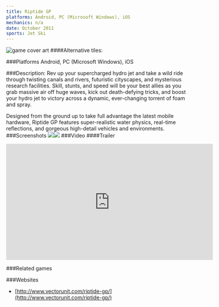 ```yaml
---
title: Riptide GP
platforms: Android, PC (Microsoft Windows), iOS
mechanics: n/a
date: October 2011
sports: Jet Ski
---
```

![game cover art](//images.igdb.com/igdb/image/upload/t_cover_big/iplbyzm2dcxmcvjkx6s4.jpg "Logo Title Text 1")
####Alternative tiles:

###Platforms
Android, PC (Microsoft Windows), iOS

###Description:
Rev up your supercharged hydro jet and take a wild ride through twisting canals and rivers, futuristic cityscapes, and mysterious research facilities. Skill, stunts, and speed will be your best allies as you grab massive air off huge waves, kick out death-defying tricks, and boost your hydro jet to victory across a dynamic, ever-changing torrent of foam and spray.

Designed from the ground up to take full advantage the latest mobile hardware, Riptide GP features super-realistic water physics, real-time reflections, and gorgeous high-detail vehicles and environments.
###Screenshots
<a target="_blank" rel="noopener noreferrer" href="//images.igdb.com/igdb/image/upload/t_cover_big/sdfxpdsbo8iqcmzozji8.jpg"><img src="//images.igdb.com/igdb/image/upload/t_thumb/sdfxpdsbo8iqcmzozji8.jpg"/></a><a target="_blank" rel="noopener noreferrer" href="//images.igdb.com/igdb/image/upload/t_cover_big/tpctbny3clbje6ypaqza.jpg"><img src="//images.igdb.com/igdb/image/upload/t_thumb/tpctbny3clbje6ypaqza.jpg"/></a>
###Video
####Trailer

<iframe width="560" height="315" src="https://www.youtube.com/embed/e2PKwR7sCww" frameborder="0" allowfullscreen></iframe>

###Related games

###Websites
* [http://www.vectorunit.com/riptide-gp/](http://www.vectorunit.com/riptide-gp/)
